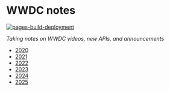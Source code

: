 # WWDC notes

[![pages-build-deployment](https://github.com/jessesquires/wwdc-notes/actions/workflows/pages/pages-build-deployment/badge.svg)](https://github.com/jessesquires/wwdc-notes/actions/workflows/pages/pages-build-deployment)

*Taking notes on WWDC videos, new APIs, and announcements*

- [2020](./2020/)
- [2021](./2021/)
- [2022](./2022/)
- [2023](./2023/)
- [2024](./2024/)
- [2025](./2025/)
